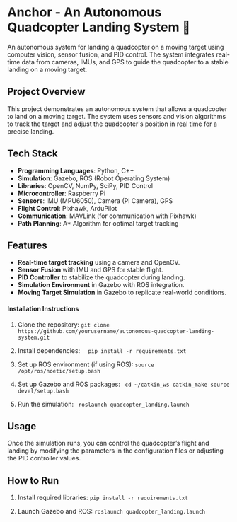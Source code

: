 # Anchor - An Autonomous Quadcopter Landing System 🚀

An autonomous system for landing a quadcopter on a moving target using computer vision, sensor fusion, and PID control. The system integrates real-time data from cameras, IMUs, and GPS to guide the quadcopter to a stable landing on a moving target.

## Project Overview
This project demonstrates an autonomous system that allows a quadcopter to land on a moving target. The system uses sensors and vision algorithms to track the target and adjust the quadcopter's position in real time for a precise landing.

## Tech Stack
- **Programming Languages**: Python, C++
- **Simulation**: Gazebo, ROS (Robot Operating System)
- **Libraries**: OpenCV, NumPy, SciPy, PID Control
- **Microcontroller**: Raspberry Pi
- **Sensors**: IMU (MPU6050), Camera (Pi Camera), GPS
- **Flight Control**: Pixhawk, ArduPilot
- **Communication**: MAVLink (for communication with Pixhawk)
- **Path Planning**: A* Algorithm for optimal target tracking

## Features
- **Real-time target tracking** using a camera and OpenCV.
- **Sensor Fusion** with IMU and GPS for stable flight.
- **PID Controller** to stabilize the quadcopter during landing.
- **Simulation Environment** in Gazebo with ROS integration.
- **Moving Target Simulation** in Gazebo to replicate real-world conditions.

#### **Installation Instructions**

1. Clone the repository:
```git clone https://github.com/yourusername/autonomous-quadcopter-landing-system.git```

2. Install dependencies:
 ```  pip install -r requirements.txt```

3. Set up ROS environment (if using ROS):
   ```source /opt/ros/noetic/setup.bash```

4. Set up Gazebo and ROS packages:
  ``` cd ~/catkin_ws catkin_make source devel/setup.bash```

5. Run the simulation:
  ``` roslaunch quadcopter_landing.launch```


## Usage

Once the simulation runs, you can control the quadcopter’s flight and landing by modifying the parameters in the configuration files or adjusting the PID controller values.

## How to Run 

1. Install required libraries:
   ```pip install -r requirements.txt```

2. Launch Gazebo and ROS:
   ```roslaunch quadcopter_landing.launch```






